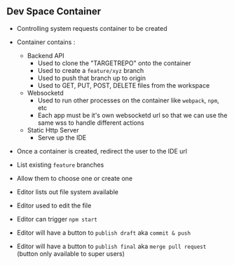## Dev Space Container

- Controlling system requests container to be created
- Container contains :
  - Backend API 
    - Used to clone the "TARGETREPO" onto the container
    - Used to create a `feature/xyz` branch
    - Used to push that branch up to origin
    - Used to GET, PUT, POST, DELETE files from the workspace
  - Websocketd
    - Used to run other processes on the container like `webpack`, `npm`, etc
    - Each app must be it's own websocketd url so that we can use the same wss to handle different actions
  - Static Http Server
    - Serve up the IDE

- Once a container is created, redirect the user to the IDE url
- List existing `feature` branches
- Allow them to choose one or create one
- Editor lists out file system available
- Editor used to edit the file
- Editor can trigger `npm start`
- Editor will have a button to `publish draft` aka `commit & push`
- Editor will have a button to `publish final` aka `merge pull request` (button only available to super users)
